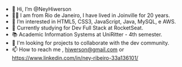 - 👋 Hi, I’m @NeyHiwerson
- 🚶‍♂️ I am from Rio de Janeiro, I have lived in Joinville for 20 years.
- 👀 I’m interested in HTML5, CSS3, JavaScript, Java, MySQL, e AWS. 
- 🌱 Currently studying for Dev Full Stack at RocketSeat.
- 📚 Academic Information Systems at UniRitter - 4th semester.
- 💞️ I'm looking for projects to collaborate with the dev community.
- 📫 How to reach me , hiwerson@gmail.com or https://www.linkedin.com/in/ney-ribeiro-33a136101/
<!---
NeyHiwerson/NeyHiwerson is a ✨ special ✨ repository because its `README.md` (this file) appears on your GitHub profile.
You can click the Preview link to take a look at your changes.
--->
